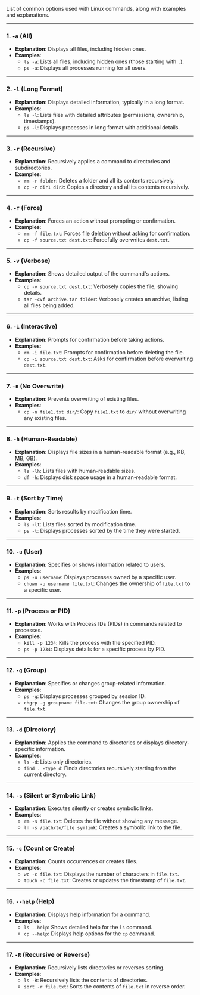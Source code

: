 List of common options used with Linux commands, along with examples and explanations.

---

### 1. **`-a` (All)**
   - **Explanation**: Displays all files, including hidden ones.
   - **Examples**:
     - `ls -a`: Lists all files, including hidden ones (those starting with `.`).
     - `ps -a`: Displays all processes running for all users.

---

### 2. **`-l` (Long Format)**
   - **Explanation**: Displays detailed information, typically in a long format.
   - **Examples**:
     - `ls -l`: Lists files with detailed attributes (permissions, ownership, timestamps).
     - `ps -l`: Displays processes in long format with additional details.

---

### 3. **`-r` (Recursive)**
   - **Explanation**: Recursively applies a command to directories and subdirectories.
   - **Examples**:
     - `rm -r folder`: Deletes a folder and all its contents recursively.
     - `cp -r dir1 dir2`: Copies a directory and all its contents recursively.

---

### 4. **`-f` (Force)**
   - **Explanation**: Forces an action without prompting or confirmation.
   - **Examples**:
     - `rm -f file.txt`: Forces file deletion without asking for confirmation.
     - `cp -f source.txt dest.txt`: Forcefully overwrites `dest.txt`.

---

### 5. **`-v` (Verbose)**
   - **Explanation**: Shows detailed output of the command's actions.
   - **Examples**:
     - `cp -v source.txt dest.txt`: Verbosely copies the file, showing details.
     - `tar -cvf archive.tar folder`: Verbosely creates an archive, listing all files being added.

---

### 6. **`-i` (Interactive)**
   - **Explanation**: Prompts for confirmation before taking actions.
   - **Examples**:
     - `rm -i file.txt`: Prompts for confirmation before deleting the file.
     - `cp -i source.txt dest.txt`: Asks for confirmation before overwriting `dest.txt`.

---

### 7. **`-n` (No Overwrite)**
   - **Explanation**: Prevents overwriting of existing files.
   - **Examples**:
     - `cp -n file1.txt dir/`: Copy `file1.txt` to `dir/` without overwriting any existing files.

---

### 8. **`-h` (Human-Readable)**
   - **Explanation**: Displays file sizes in a human-readable format (e.g., KB, MB, GB).
   - **Examples**:
     - `ls -lh`: Lists files with human-readable sizes.
     - `df -h`: Displays disk space usage in a human-readable format.

---

### 9. **`-t` (Sort by Time)**
   - **Explanation**: Sorts results by modification time.
   - **Examples**:
     - `ls -lt`: Lists files sorted by modification time.
     - `ps -t`: Displays processes sorted by the time they were started.

---

### 10. **`-u` (User)**
   - **Explanation**: Specifies or shows information related to users.
   - **Examples**:
     - `ps -u username`: Displays processes owned by a specific user.
     - `chown -u username file.txt`: Changes the ownership of `file.txt` to a specific user.

---

### 11. **`-p` (Process or PID)**
   - **Explanation**: Works with Process IDs (PIDs) in commands related to processes.
   - **Examples**:
     - `kill -p 1234`: Kills the process with the specified PID.
     - `ps -p 1234`: Displays details for a specific process by PID.

---

### 12. **`-g` (Group)**
   - **Explanation**: Specifies or changes group-related information.
   - **Examples**:
     - `ps -g`: Displays processes grouped by session ID.
     - `chgrp -g groupname file.txt`: Changes the group ownership of `file.txt`.

---

### 13. **`-d` (Directory)**
   - **Explanation**: Applies the command to directories or displays directory-specific information.
   - **Examples**:
     - `ls -d`: Lists only directories.
     - `find . -type d`: Finds directories recursively starting from the current directory.

---

### 14. **`-s` (Silent or Symbolic Link)**
   - **Explanation**: Executes silently or creates symbolic links.
   - **Examples**:
     - `rm -s file.txt`: Deletes the file without showing any message.
     - `ln -s /path/to/file symlink`: Creates a symbolic link to the file.

---

### 15. **`-c` (Count or Create)**
   - **Explanation**: Counts occurrences or creates files.
   - **Examples**:
     - `wc -c file.txt`: Displays the number of characters in `file.txt`.
     - `touch -c file.txt`: Creates or updates the timestamp of `file.txt`.

---

### 16. **`--help` (Help)**
   - **Explanation**: Displays help information for a command.
   - **Examples**:
     - `ls --help`: Shows detailed help for the `ls` command.
     - `cp --help`: Displays help options for the `cp` command.

---

### 17. **`-R` (Recursive or Reverse)**
   - **Explanation**: Recursively lists directories or reverses sorting.
   - **Examples**:
     - `ls -R`: Recursively lists the contents of directories.
     - `sort -r file.txt`: Sorts the contents of `file.txt` in reverse order.
